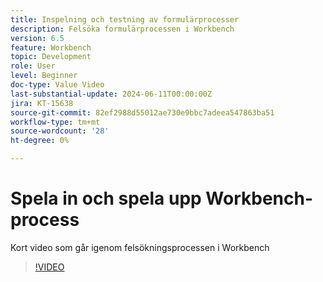 ```yaml
---
title: Inspelning och testning av formulärprocesser
description: Felsöka formulärprocessen i Workbench
version: 6.5
feature: Workbench
topic: Development
role: User
level: Beginner
doc-type: Value Video
last-substantial-update: 2024-06-11T00:00:00Z
jira: KT-15638
source-git-commit: 82ef2988d55012ae730e9bbc7adeea547863ba51
workflow-type: tm+mt
source-wordcount: '28'
ht-degree: 0%

---
```


# Spela in och spela upp Workbench-process

Kort video som går igenom felsökningsprocessen i Workbench

>[!VIDEO](https://video.tv.adobe.com/v/3429495/?learn=on)
